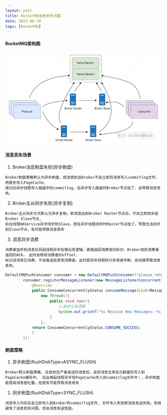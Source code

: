 ```yaml
---
layout: post
title: RocketMQ消息丢失问题
date: 2022-06-30
tags: [RocketMQ]
---
```


#### RocketMQ架构图
![RocketMQ架构图](/images/rocketmq.png)

#### 消息丢失场景
1. Broker消息刷盘失败(异步刷盘)
```$xslt
Broker刷盘策略默认为异步刷盘，即消息到达Broker不会立即将消息写入commitlog文件，而是先写入PageCache, 
成功后异步线程写入磁盘中的commitlog，在异步写入磁盘时Broker节点挂了，会导致消息丢失。
```
2. Broker主从同步失败(异步复制)
```$xslt
Broker主从同步方式默认为异步复制，即消息达到Broker Master节点后，不会立即同步给Broker Slave节点, 
后台线程HAService异步同步到Slave，若在异步线程同步时Master节点挂了，导致无法同步到Slave节点，有可能导致消息丢失
```
3. 消息异步消费
```$xslt
消费者监听到消息后另起线程异步处理业务逻辑，直接返回消费成功标识，Broker收到消费者返回的ACK， 此时会修改消费者的offset，
标记该消息已消费，不会推送给其他消费者。此时若异步线程执行异常或中断，会间接导致消息丢失。
```
```java
DefaultMQPushConsumer consumer = new DefaultMQPushConsumer("please_rename_unique_group_name");
        consumer.registerMessageListener(new MessageListenerConcurrently() {
            @Override
            public ConsumeConcurrentlyStatus consumeMessage(List<MessageExt> msgs, ConsumeConcurrentlyContext context) {
                new Thread(){
                    public void run(){
                        //异步业务逻辑
                        System.out.printf("%s Receive New Messages: %s %n", Thread.currentThread().getName(), msgs);
                    }
                };
            return ConsumeConcurrentlyStatus.CONSUME_SUCCESS;
            }
        });
```

#### 刷盘策略
1. 异步刷盘(flushDiskType=ASYNC_FLUSH)
```$xslt
Broker默认刷盘策略, 在收到生产者发送的消息后，会将消息主体及元数据先写入到PageCache缓存中， 后台再起线程异步将PageCache写入到commitlog文件中；，异步刷盘能提高消息吞吐量，但是有可能导致消息丢失
```
2. 同步刷盘(flushDiskType=SYNC_FLUSH)
```$xslt
消息写入内存后会立即写入到Broker的commitlog文件, 文件写入失败即消息发送失败。有效避免了消息丢失问题，但会消息发送性能。
```
